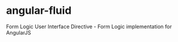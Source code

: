 angular-fluid
=============

Form Logic User Interface Directive - Form Logic implementation for AngularJS
